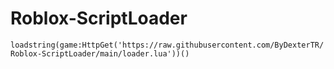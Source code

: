 # Roblox-ScriptLoader

`loadstring(game:HttpGet('https://raw.githubusercontent.com/ByDexterTR/Roblox-ScriptLoader/main/loader.lua'))()`
